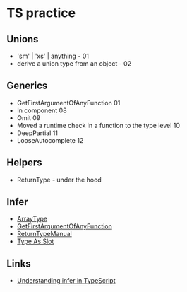 # TS practice

## Unions 
- 'sm' | 'xs' | anything - 01
- derive a union type from an object - 02

## Generics
- GetFirstArgumentOfAnyFunction 01
- In component 08
- Omit 09
- Moved a runtime check in a function to the type level 10
- DeepPartial 11
- LooseAutocomplete 12

## Helpers
- ReturnType - under the hood

## Infer
- [ArrayType](src/infer/Example01.ts)
- [GetFirstArgumentOfAnyFunction](src/generics/Example01.ts)
- [ReturnTypeManual](src/infer/ReturnType01.ts)
- [Type As Slot](src/infer/TypeAsSlot.ts)

## Links
- [Understanding infer in TypeScript](https://blog.logrocket.com/understanding-infer-typescript/)
